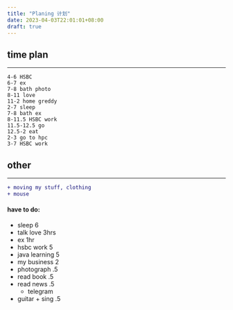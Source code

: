 ```yaml
---
title: "Planing 计划"
date: 2023-04-03T22:01:01+08:00
draft: true
---
```



time plan
---------
---------
```
4-6 HSBC
6-7 ex
7-8 bath photo
8-11 love
11-2 home greddy
2-7 sleep
7-8 bath ex
8-11.5 HSBC work
11.5-12.5 go
12.5-2 eat
2-3 go to hpc
3-7 HSBC work
```

other
-----
-----
``` diff
+ moving my stuff, clothing
+ mouse
```

#### have to do:
- sleep 6
- talk love 3hrs
- ex 1hr
- hsbc work 5
- java learning 5
- my business 2
- photograph .5
- read book .5
- read news .5
    - telegram
- guitar + sing .5


























